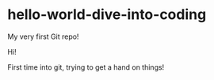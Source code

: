 # hello-world-dive-into-coding
My very first Git repo!


Hi!

First time into git, trying to get a hand on things!

